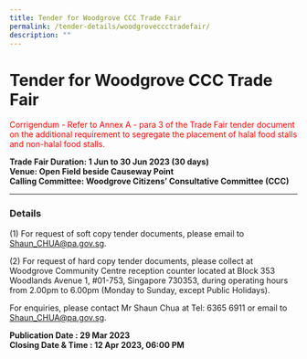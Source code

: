 ```yaml
---
title: Tender for Woodgrove CCC Trade Fair
permalink: /tender-details/woodgroveccctradefair/
description: ""
---
```

Tender for Woodgrove CCC Trade Fair
=======================================
<font color="#ff0000">Corrigendum -
Refer to Annex A - para 3 of the Trade Fair tender document on the additional requirement to segregate the placement of halal food stalls and non-halal food stalls. </font>

**Trade Fair Duration: 1 Jun to 30 Jun 2023 (30 days) <br>
Venue: Open Field beside Causeway Point  
Calling Committee: Woodgrove Citizens’ Consultative Committee (CCC)**

* * *

### Details
(1) For request of soft copy tender documents, please email to Shaun_CHUA@pa.gov.sg.

(2) For request of hard copy tender documents, please collect at Woodgrove Community Centre reception counter located at Block 353 Woodlands Avenue 1, #01-753, Singapore 730353, during operating hours from 2.00pm to 6.00pm (Monday to Sunday, except Public Holidays). 

For enquiries, please contact Mr Shaun Chua at Tel: 6365 6911 or email to Shaun_CHUA@pa.gov.sg.


**Publication Date : 29 Mar 2023** <br>
**Closing Date &amp; Time : 12 Apr 2023, 06:00 PM**